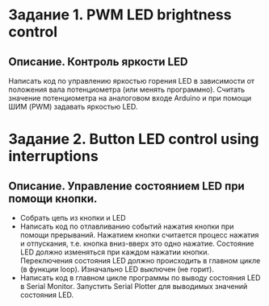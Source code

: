 # Задание 1. PWM LED brightness control
## Описание. Контроль яркости LED

Написать код по управлению яркостью горения LED в зависимости от положения вала потенциометра (или менять программно). Считать значение потенциометра на аналоговом входе Arduino и при помощи ШИМ (PWM) задавать яркостью LED.

# Задание 2. Button LED control using interruptions
## Описание. Управление состоянием LED при помощи кнопки.

* Собрать цепь из кнопки и LED
* Написать код по отлавливанию событий нажатия кнопки при помощи прерываний. Нажатием кнопки считается процесс нажатия и отпускания, т.е. кнопка вниз-вверх это одно нажатие. Состояние LED должно изменяться при каждом нажатии кнопки. Переключения состояния LED должно происходить в главном цикле (в функции loop). Изначально LED выключен (не горит).
* Написать код в главном цикле программы по выводу состояния LED в Serial Monitor. Запустить Serial Plotter для выводимых значений состояния LED.